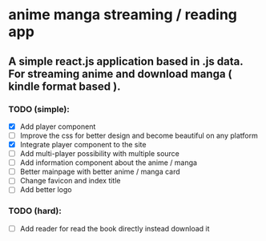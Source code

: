 # anime manga streaming / reading app

## A simple react.js application based in .js data. For streaming anime and download manga ( kindle format based ).

### TODO (simple):

- [x] Add player component
- [ ] Improve the css for better design and become beautiful on any platform
- [x] Integrate player component to the site
- [ ] Add multi-player possibility with multiple source
- [ ] Add information component about the anime / manga
- [ ] Better mainpage with better anime / manga card
- [ ] Change favicon and index title
- [ ] Add better logo

### TODO (hard):

- [ ] Add reader for read the book directly instead download it
